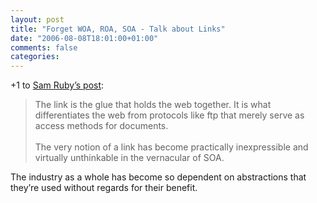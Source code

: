 ```yaml
---
layout: post
title: "Forget WOA, ROA, SOA - Talk about Links"
date: "2006-08-08T18:01:00+01:00"
comments: false
categories: 
---
```


<p>+1 to <a href="http://www.intertwingly.net/blog/2006/08/08/WOA-vs-ROA">Sam Ruby&#8217;s post</a>:</p>

<blockquote>
<p>The link is the glue that holds the web together.  It is what differentiates the web from protocols like ftp that merely serve as access methods for documents.<br /> <br />The very notion of a link has become practically inexpressible and virtually unthinkable in the vernacular of SOA.</p>
</blockquote>

<p>The industry as a whole has become so dependent on abstractions that they&#8217;re used without regards for their benefit.</p>


